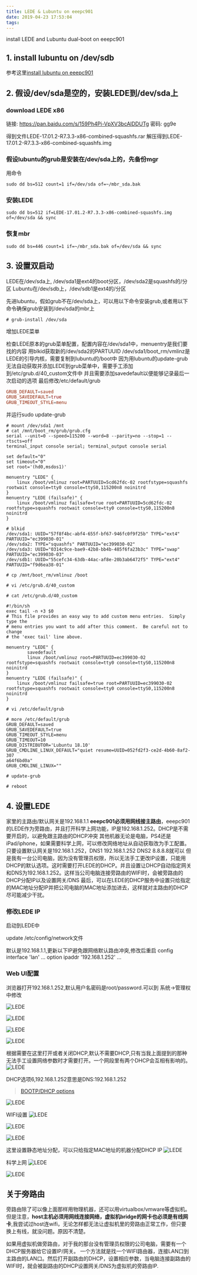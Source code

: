 ```yaml
---
title: LEDE & Lubuntu on eeepc901
date: 2019-04-23 17:53:04
tags:
---
```


install LEDE and Lubuntu dual-boot on eeepc901

## 1. install lubuntu on /dev/sdb

参考这里[install lubuntu on eeepc901](/2018/02/24/lubuntu-eeepc901/)

## 2. 假设/dev/sda是空的，安装LEDE到/dev/sda上

### download LEDE x86

链接: https://pan.baidu.com/s/159Ph4Pi-VpXV3bcAlDDUTg  密码: gg9e

得到文件LEDE-17.01.2-R7.3.3-x86-combined-squashfs.rar
解压得到LEDE-17.01.2-R7.3.3-x86-combined-squashfs.img

### 假设lubuntu的grub是安装在/dev/sda上的，先备份mgr

用命令

```console
sudo dd bs=512 count=1 if=/dev/sda of=~/mbr_sda.bak
```

### 安装LEDE

```console
sudo dd bs=512 if=LEDE-17.01.2-R7.3.3-x86-combined-squashfs.img of=/dev/sda && sync
```

### 恢复mbr

```console
sudo dd bs=446 count=1 if=~/mbr_sda.bak of=/dev/sda && sync
```

## 3. 设置双启动

LEDE在/dev/sda上, /dev/sda1是ext4的boot分区，/dev/sda2是squashfs的/分区
Lubuntu在/dev/sdb上，/dev/sdb1是ext4的/分区

先进lubuntu，假如grub不在/dev/sda上，可以用以下命令安装grub,或者用以下命令确保grub安装到/dev/sda的mbr上

```console
# grub-install /dev/sda
```

增加LEDE菜单

检查LEDE原本的grub菜单配置，配置内容在/dev/sda1中，menuentry是我们要找的内容
用blkid获取新的/dev/sda2的PARTUUID
/dev/sda1/boot_rm/vmlinz是LEDE的引导内核，需要复制到lubuntu的/boot中
因为用lubuntu的update-grub无法自动获取并添加LEDE到grub菜单中，需要手工添加到/etc/grub.d/40_custom文件中
并且需要添加savedefault以便能够记录最后一次启动的选项
最后修改/etc/default/grub

```conf
GRUB_DEFAULT=saved
GRUB_SAVEDEFAULT=true
GRUB_TIMEOUT_STYLE=menu
```

并运行sudo update-grub

```console
# mount /dev/sda1 /mnt
# cat /mnt/boot_rm/grub/grub.cfg
serial --unit=0 --speed=115200 --word=8 --parity=no --stop=1 --rtscts=off
terminal_input console serial; terminal_output console serial

set default="0"
set timeout="0"
set root='(hd0,msdos1)'

menuentry "LEDE" {
	linux /boot/vmlinuz root=PARTUUID=5cd62fdc-02 rootfstype=squashfs rootwait console=tty0 console=ttyS0,115200n8 noinitrd
}
menuentry "LEDE (failsafe)" {
	linux /boot/vmlinuz failsafe=true root=PARTUUID=5cd62fdc-02 rootfstype=squashfs rootwait console=tty0 console=ttyS0,115200n8 noinitrd
}

# blkid
/dev/sda1: UUID="57f8f4bc-abf4-655f-bf67-946fc0f9f25b" TYPE="ext4" PARTUUID="ec399030-01"
/dev/sda2: TYPE="squashfs" PARTUUID="ec399030-02"
/dev/sda3: UUID="0314c9ce-bae9-42b8-bb4b-485f6fa23b3c" TYPE="swap" PARTUUID="ec399030-03"
/dev/sdb1: UUID="55cefc34-63db-44ac-af8e-20b3ab6472f5" TYPE="ext4" PARTUUID="f9d6ea38-01"

# cp /mnt/boot_rm/vmlinuz /boot

# vi /etc/grub.d/40_custom

# cat /etc/grub.d/40_custom

#!/bin/sh
exec tail -n +3 $0
# This file provides an easy way to add custom menu entries.  Simply type the
# menu entries you want to add after this comment.  Be careful not to change
# the 'exec tail' line above.

menuentry "LEDE" {
        savedefault
        linux /boot/vmlinuz root=PARTUUID=ec399030-02 rootfstype=squashfs rootwait console=tty0 console=ttyS0,115200n8 noinitrd
}
menuentry "LEDE (failsafe)" {
	linux /boot/vmlinuz failsafe=true root=PARTUUID=ec399030-02 rootfstype=squashfs rootwait console=tty0 console=ttyS0,115200n8 noinitrd
}

# vi /etc/default/grub

# more /etc/default/grub
GRUB_DEFAULT=saved
GRUB_SAVEDEFAULT=true
GRUB_TIMEOUT_STYLE=menu
GRUB_TIMEOUT=10
GRUB_DISTRIBUTOR='Lubuntu 18.10'
GRUB_CMDLINE_LINUX_DEFAULT="quiet resume=UUID=052fd2f3-ce2d-4b60-8af2-307
a64f6bd0a"
GRUB_CMDLINE_LINUX=""

# update-grub

# reboot
```

## 4. 设置LEDE

家里的主路由/默认网关是192.168.1.1
**eeepc901必须用网线接主路由**，eeepc901的LEDE作为旁路由，并且打开科学上网功能，IP是192.168.1.252。DHCP是不需要开启的，以避免跟主路由的DHCP冲突
其他机器无论是电脑，PS4还是iPad/iphone，如果需要科学上网，可以修改网络地址从自动获取改为手工配置。
只要设置默认网关是192.168.1.252，DNS1 192.168.1.252 DNS2 8.8.8.8就可以
但是我有一台公司电脑，因为没有管理员权限，所以无法手工更改IP设置，只能用DHCP的默认选项。这时需要打开LEDE的DHCP。并且设置让DHCP自动指定网关和DNS为192.168.1.252。这样当公司电脑连接旁路由的WIFI时，会被旁路由的DHCP分配IP以及设置网关/DNS
最后，可以在LEDE的DHCP服务中设置只给指定的MAC地址分配IP并把公司电脑的MAC地址添加进去，这样就对主路由的DHCP尽可能减少干扰。

### 修改LEDE IP

启动到LEDE中

update /etc/config/network文件

默认是192.168.1.1,更新以下IP避免跟网络默认路由冲突,修改后重启
config interface 'lan'
    ...
    option ipaddr '192.168.1.252'
    ...

### Web UI配置

浏览器打开192.168.1.252,默认用户名密码是root/password.可以到 系统->管理权中修改

![LEDE](/myimages/lede_01.png)

![LEDE](/myimages/lede_02.png)

![LEDE](/myimages/lede_03.png)

![LEDE](/myimages/lede_04.png)

根据需要在这里打开或者关闭DHCP,默认不需要DHCP,只有当我上面提到的那种无法手工设置网络参数时才需要打开。一个网段里有两个DHCP会互相有影响的。
![LEDE](/myimages/lede_05.png)

DHCP选项6,192.168.1.252意思是DNS:192.168.1.252

> [BOOTP/DHCP options](http://www.networksorcery.com/enp/protocol/bootp/options.htm)

![LEDE](/myimages/lede_06.png)

WIFI设置
![LEDE](/myimages/lede_07.png)

![LEDE](/myimages/lede_08.png)

![LEDE](/myimages/lede_09.png)

这里设置静态地址分配，可以只给指定MAC地址的机器分配DHCP IP
![LEDE](/myimages/lede_10.png)

科学上网
![LEDE](/myimages/lede_11.png)

![LEDE](/myimages/lede_12.png)

## 关于旁路由

旁路由除了可以像上面那样用物理机器，还可以用virtualbox/vmware等虚拟机。但是注意，**host主机必须用网线连接网络，虚拟机bridge的网卡也必须是有线网卡**,我尝试过host连wifi，无论怎样都无法让虚拟机里的旁路由正常工作，但只要换上有线，就没问题。原因不清楚。

如果用虚拟机做旁路由，对于我的那台没有管理员权限的公司电脑，需要有一个DHCP服务器给它设置IP/网关。
一个方法就是找一个WIFI路由器，连接LAN口到主路由的LAN口。然后打开副路由的DHCP，设置相应参数，当电脑连接副路由的WIFI时，就会被副路由的DHCP设置网关/DNS为虚拟机的旁路由IP.